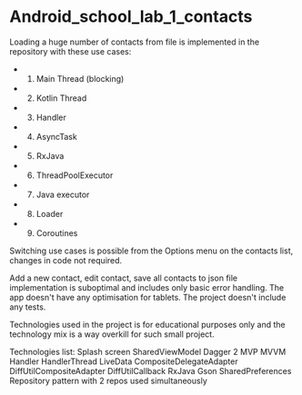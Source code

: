 # Android_school_lab_1_contacts

Loading a huge number of contacts from file is implemented in the repository with these use cases:
* 1. Main Thread (blocking)
* 2. Kotlin Thread
* 3. Handler
* 4. AsyncTask
* 5. RxJava
* 6. ThreadPoolExecutor
* 7. Java executor
* 8. Loader
* 9. Coroutines

Switching use cases is possible from the Options menu on the contacts list, changes in code not required.

Add a new contact, edit contact, save all contacts to json file implementation is suboptimal and includes only basic error handling.
The app doesn't have any optimisation for tablets.
The project doesn't include any tests.

Technologies used in the project is for educational purposes only and the technology mix is a way overkill for such small project.

Technologies list:
Splash screen
SharedViewModel
Dagger 2
MVP
MVVM
Handler
HandlerThread
LiveData
CompositeDelegateAdapter
DiffUtilCompositeAdapter
DiffUtilCallback
RxJava
Gson
SharedPreferences
Repository pattern with 2 repos used simultaneously
